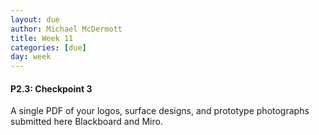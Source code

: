 ```yaml
---
layout: due
author: Michael McDermott
title: Week 11
categories: [due]
day: week
---
```

#### P2.3: Checkpoint 3
A single PDF of your logos, surface designs, and prototype photographs submitted here Blackboard and Miro.

